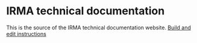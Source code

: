 # IRMA technical documentation

This is the source of the IRMA technical documentation website. [Build and edit instructions](website)
